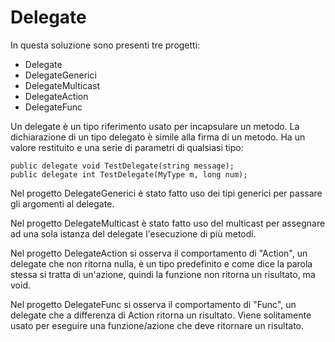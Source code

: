 # Delegate

In questa soluzione sono presenti tre progetti:

- Delegate
- DelegateGenerici
- DelegateMulticast
- DelegateAction
- DelegateFunc

Un delegate è un tipo riferimento usato per incapsulare un metodo.
La dichiarazione di un tipo delegato è simile alla firma di un metodo. Ha un valore restituito e una serie di parametri di qualsiasi tipo:

```
public delegate void TestDelegate(string message);
public delegate int TestDelegate(MyType m, long num);
```

Nel progetto DelegateGenerici è stato fatto uso dei tipi generici per passare gli argomenti al delegate.

Nel progetto DelegateMulticast è stato fatto uso del multicast per assegnare ad una sola istanza del delegate l'esecuzione di più metodi.

Nel progetto DelegateAction si osserva il comportamento di "Action", un delegate che non ritorna nulla, è un tipo predefinito e come dice la parola stessa si tratta di un'azione, quindi la funzione non ritorna un risultato, ma void.

Nel progetto DelegateFunc si osserva il comportamento di "Func", un delegate che a differenza di Action ritorna un risultato. Viene solitamente usato per eseguire una funzione/azione che deve ritornare un risultato.

